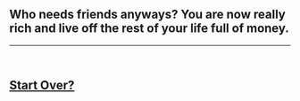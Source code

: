 ## Who needs friends anyways? You are now really rich and live off the rest of your life full of money.
---
![]()
---
## [Start Over?](../home.md)